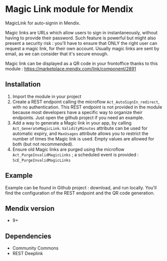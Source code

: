# Magic Link module for Mendix

MagicLink for auto-signin in Mendix.

Magic links are URLs which allow users to sign in instantaneously, without having to provide their password. Such feature is powerful but might also present a security risk : you'll have to ensure that ONLY the right user can request a magic link, for their own account. Usually magic links are sent by email, as we can consider that it's secure enough.

Magic link can be displayed as a QR code in your frontoffice thanks to this module : https://marketplace.mendix.com/link/component/2891

## Installation

1. Import the module in your project
2. Create a REST endpoint calling the microflow ``Act_AutoSignIn_redirect``, with no authentication. This REST endpoint is not provided in the module because most developers have a specific way to organize their endpoints. Just open the github project if you need an example.
3. Add a way to generate a Magic link in your app, by calling ``Act_GenerateMagicLink``. ``ValidityMinutes`` attribute can be used for automatic expiry, and ``MaxUsages`` attribute allows you to restrict the number of times the Magic link is used. Empty values are allowed for both (but not recommended).
4. Ensure old Magic links are purged using the microflow ``Act_PurgeInvalidMagicLinks`` ; a scheduled event is provided : ``ScE_PurgeInvalidMagicLinks``

## Example

Example can be found in Github project : download, and run locally.
You'll find the configuration of the REST endpoint and the QR code generation.

## Mendix version

* 9+

## Dependencies

* Community Commons
* REST Deeplink
